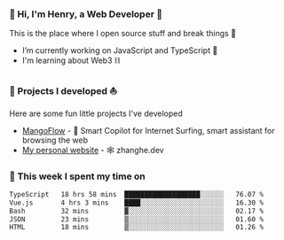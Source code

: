 <!-- [![Click to enter my website](https://github.com/zh30/zh30/assets/7930156/bb82b0df-3fb8-4136-8522-734cd2b27f6a)](https://blog.zhanghe.dev) -->

### 👋 Hi, I'm Henry, a Web Developer 🚀

This is the place where I open source stuff and break things :rofl:

- I’m currently working on JavaScript and TypeScript 🥢
- I'm learning about Web3 ⛓️

### 🔨 Projects I developed ⛵

Here are some fun little projects I've developed

- [MangoFlow](https://mangoflow.chat/) - 🥭 Smart Copilot for Internet Surfing, smart assistant for browsing the web
- [My personal website](https://zhanghe.dev) - 🕸️ zhanghe.dev

### 💪 This week I spent my time on

<!--START_SECTION:waka-->

```txt
TypeScript   18 hrs 58 mins  ███████████████████░░░░░░   76.07 %
Vue.js       4 hrs 3 mins    ████░░░░░░░░░░░░░░░░░░░░░   16.30 %
Bash         32 mins         ▓░░░░░░░░░░░░░░░░░░░░░░░░   02.17 %
JSON         23 mins         ▒░░░░░░░░░░░░░░░░░░░░░░░░   01.60 %
HTML         18 mins         ▒░░░░░░░░░░░░░░░░░░░░░░░░   01.26 %
```

<!--END_SECTION:waka-->
